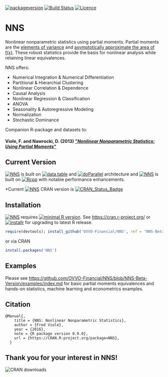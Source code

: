 [![packageversion](https://img.shields.io/badge/NNS%20version-0.9.0-blue.svg?style=flat-square)](https://github.com/OVVO-Financial/NNS/commits/NNS-Beta-Version)   [![Build Status](https://travis-ci.org/OVVO-Financial/NNS.svg?branch=NNS-Beta-Version)](https://travis-ci.org/OVVO-Financial/NNS) [![Licence](https://img.shields.io/badge/licence-GPL--3-blue.svg)](https://www.gnu.org/licenses/gpl-3.0.en.html)


# NNS
Nonlinear nonparametric statistics using partial moments.  Partial moments are the [elements of variance](https://www.linkedin.com/pulse/elements-variance-fred-viole) and [asymptotically approximate the area of f(x)](https://www.ssrn.com/abstract=2186471).  These robust statistics provide the basis for nonlinear analysis while retaining linear equivalences.

NNS offers: 
  - Numerical Integration & Numerical Differentiation
  - Partitional & Hierarchial Clustering
  - Nonlinear Correlation & Dependence
  - Causal Analysis
  - Nonlinear Regression & Classification
  - ANOVA
  - Seasonality & Autoregressive Modeling
  - Normalization 
  - Stochastic Dominance

Companion R-package and datasets to: 

#### Viole, F. and Nawrocki, D. (2013) ["*Nonlinear Nonparametric Statistics: Using Partial Moments*"]( https://www.amazon.com/dp/1490523995/ref=cm_sw_su_dp)

## Current Version
[![NNS](https://img.shields.io/badge/NNS%3E%3D-0.5.5-blue.svg)](https://cran.r-project.org/package=NNS) is built on [![data.table](https://img.shields.io/badge/data.table%3E%3D-1.10.4-6666ff.svg)](https://cran.r-project.org/package=data.table) and [![doParallel](https://img.shields.io/badge/doParallel%3E%3D-1.0.14-6666ff.svg)](https://cran.r-project.org/package=doParallel) architecture 
and [![NNS](https://img.shields.io/badge/NNS%3E%3D-0.9.0-blue.svg)](https://cran.r-project.org/package=NNS) is built on [![Rcpp](https://img.shields.io/badge/Rcpp%3E%3D-1.0.8.3-6666ff.svg)](https://cran.r-project.org/package=Rcpp) with notable performance enhancements.

*Current [![NNS](https://img.shields.io/badge/NNS--blue.svg)](https://cran.r-project.org/package=NNS) CRAN version is  [![CRAN\_Status\_Badge](http://www.r-pkg.org/badges/version/NNS)](https://cran.r-project.org/package=NNS)

## Installation
[![NNS](https://img.shields.io/badge/NNS--blue.svg)](https://cran.r-project.org/package=NNS) requires [![minimal R version](https://img.shields.io/badge/R%3E%3D-3.3.0-6666ff.svg)](https://cran.r-project.org/).  See https://cran.r-project.org/ or [![installr](https://img.shields.io/badge/installr-0.18.0-blue.svg)](https://cran.r-project.org/package=installr) for upgrading to latest R release.

```r
require(devtools); install_github('OVVO-Financial/NNS', ref = "NNS-Beta-Version")
```
or via CRAN
```r
install.packages('NNS')
```

## Examples
Please see https://github.com/OVVO-Financial/NNS/blob/NNS-Beta-Version/examples/index.md for basic partial moments equivalences and hands-on statistics, machine learning and econometrics examples.


## Citation
```
@Manual{,
    title = {NNS: Nonlinear Nonparametric Statistics},
    author = {Fred Viole},
    year = {2016},
    note = {R package version 0.9.0},
    url = {https://CRAN.R-project.org/package=NNS},
  }
```

## Thank you for your interest in NNS!
![CRAN downloads](http://cranlogs.r-pkg.org/badges/grand-total/NNS)
